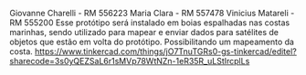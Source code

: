 Giovanne Charelli - RM 556223 Maria Clara - RM 557478 Vinicius Matareli - RM 555200
Esse protótipo será instalado em boias espalhadas nas costas marinhas, sendo utilizado para mapear e enviar dados para satélites de objetos que estão em volta do protótipo. Possibilitando um mapeamento da costa.
https://www.tinkercad.com/things/jO7TnuTGRs0-gs-tinkercad/editel?sharecode=3s0yQEZSaL6r1sMVp78WtNZn-1eR35R_uLStIrcplLs
